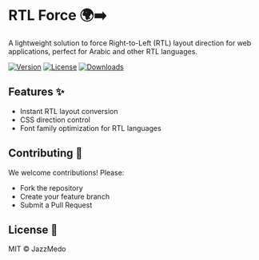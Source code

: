 # RTL Force 🌍➡️

A lightweight solution to force Right-to-Left (RTL) layout direction for web applications, perfect for Arabic and other RTL languages.

[![Version](https://img.shields.io/badge/version-1.0.0-blue.svg)]()
[![License](https://img.shields.io/badge/license-MIT-green.svg)]()
[![Downloads](https://img.shields.io/npm/dt/rtl-force.svg)]()

## Features ✨
- Instant RTL layout conversion
- CSS direction control
- Font family optimization for RTL languages

## Contributing 🤝
We welcome contributions! Please:

- Fork the repository
- Create your feature branch
- Submit a Pull Request

## License 📄
MIT © JazzMedo
